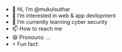 - 👋 Hi, I’m @mukulsuthar
- 👀 I’m interested in web & app devlopment
- 🌱 I’m currently learning cyber security
- 📫 How to reach me 
- 😄 Pronouns: ...
- ⚡ Fun fact: 

<!---
mukulsuthar/mukulsuthar is a ✨ special ✨ repository because its `README.md` (this file) appears on your GitHub profile.
You can click the Preview link to take a look at your changes.
--->

